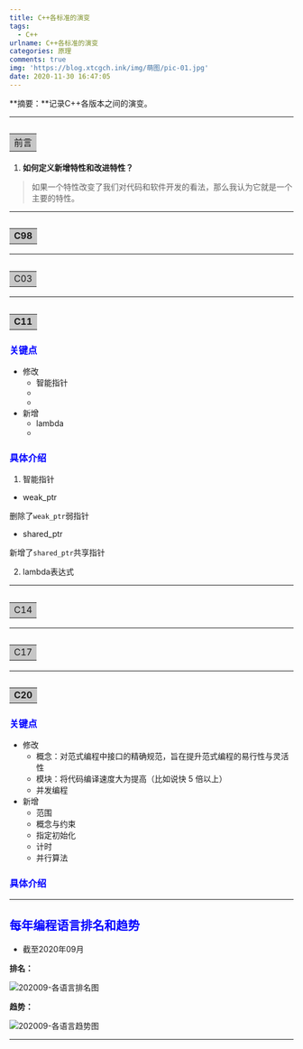 ```yaml
---
title: C++各标准的演变
tags:
  - C++
urlname: C++各标准的演变
categories: 原理
comments: true
img: 'https://blog.xtcgch.ink/img/萌图/pic-01.jpg'
date: 2020-11-30 16:47:05
---
```


**摘要：**记录C++各版本之间的演变。

<!--more-->


---

## <table><tr><td bgcolor=#C7C7C7>前言</td></tr></table>

1. **如何定义新增特性和改进特性？**

>如果一个特性改变了我们对代码和软件开发的看法，那么我认为它就是一个主要的特性。



---

## <table><tr><td bgcolor=#C7C7C7>**C98**</td></tr></table>


---


## <table><tr><td bgcolor=#C7C7C7>C03</td></tr></table>


---

## <table><tr><td bgcolor=#C7C7C7>**C11**</td></tr></table>

### <font color=#0000FF>关键点</font>

- 修改
   - 智能指针
   - 
   - 
- 新增
   - lambda
   - 


### <font color=#0000FF>具体介绍</font>

1. 智能指针

- weak_ptr

删除了`weak_ptr`弱指针

- shared_ptr

新增了`shared_ptr`共享指针

2. lambda表达式

---

## <table><tr><td bgcolor=#C7C7C7>C14</td></tr></table>


---

## <table><tr><td bgcolor=#C7C7C7>C17</td></tr></table>


---

## <table><tr><td bgcolor=#C7C7C7>**C20**</td></tr></table>


### <font color=#0000FF>关键点</font>

- 修改
   - 概念：对范式编程中接口的精确规范，旨在提升范式编程的易行性与灵活性
   - 模块：将代码编译速度大为提高（比如说快 5 倍以上）
   - 并发编程
- 新增
   - 范围
   - 概念与约束
   - 指定初始化
   - 计时
   - 并行算法



### <font color=#0000FF>具体介绍</font>



---

## <font color=#0000FF>每年编程语言排名和趋势</font>

- 截至2020年09月

**排名：**

![202009-各语言排名图](202009-各语言排名图.png "202009-各语言排名图")


**趋势：**

![202009-各语言趋势图](202009-各语言趋势图.png "202009-各语言趋势图")

---
